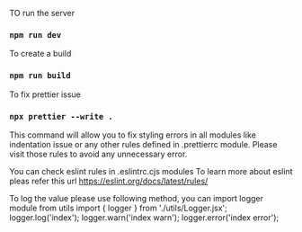 TO run the server
### `npm run dev`

To create a build
### `npm run build`

To fix prettier issue
### `npx prettier --write .`

This command will allow you to fix styling errors in all modules like indentation issue or any other rules defined in .prettierrc module.
Please visit those rules to avoid any unnecessary error.

You can check eslint rules in .eslintrc.cjs modules
To learn more about eslint pleas refer this url https://eslint.org/docs/latest/rules/

To log the value please use following method, you can import logger module from utils
    import { logger } from './utils/Logger.jsx'; 
    logger.log('index');
    logger.warn('index warn');
    logger.error('index error');
